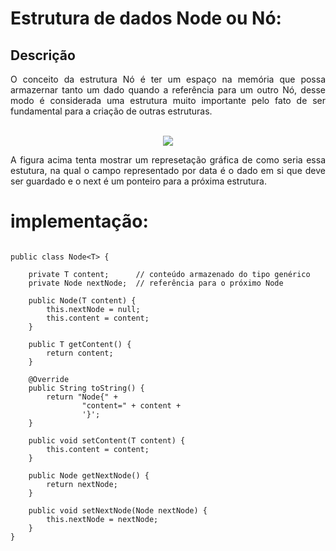 # Estrutura de dados Node ou Nó: 

## Descrição

<p align= "justify">
  O conceito da estrutura Nó é ter um espaço na memória que possa armazernar tanto um dado quando a referência para um outro Nó, desse modo  é considerada uma estrutura muito importante pelo fato de ser fundamental para a criação de outras estruturas.
  <br/>
  <br/>
</p>
<p align="center">
  <img src="https://user-images.githubusercontent.com/33884828/147513327-84dd3692-4f89-42d6-9bcc-8669e8a819b7.png">
</p>

<p align="justify">
    A figura acima tenta mostrar um represetação gráfica de como seria essa estutura, na qual o campo representado por data é o dado em si que deve ser guardado e o next é um ponteiro para a próxima estrutura.
</p>

# implementação:

```

public class Node<T> {

    private T content;      // conteúdo armazenado do tipo genérico 
    private Node nextNode;  // referência para o próximo Node

    public Node(T content) {
        this.nextNode = null;
        this.content = content;
    }

    public T getContent() {
        return content;
    }

    @Override
    public String toString() {
        return "Node{" +
                "content=" + content +
                '}';
    }

    public void setContent(T content) {
        this.content = content;
    }

    public Node getNextNode() {
        return nextNode;
    }

    public void setNextNode(Node nextNode) {
        this.nextNode = nextNode;
    }
}

```
